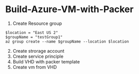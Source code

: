 # Build-Azure-VM-with-Packer
1.	Create Resource group
```
$location = "East US 2" 
$groupName = "testGroup1"
az group create --name $groupName --location $location
```
2.	Create strorage account
3.	Create service principle
4.	Build VHD with packer template
5.	Create vm from VHD
